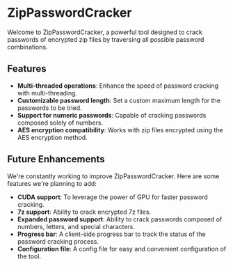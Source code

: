 # ZipPasswordCracker

Welcome to ZipPasswordCracker, a powerful tool designed to crack passwords of encrypted zip files by traversing all possible password combinations.

## Features

+ **Multi-threaded operations**: Enhance the speed of password cracking with multi-threading.
+ **Customizable password length**: Set a custom maximum length for the passwords to be tried.
+ **Support for numeric passwords**: Capable of cracking passwords composed solely of numbers.
+ **AES encryption compatibility**: Works with zip files encrypted using the AES encryption method.

## Future Enhancements

We're constantly working to improve ZipPasswordCracker. Here are some features we're planning to add:

+ **CUDA support**: To leverage the power of GPU for faster password cracking.
+ **7z support**: Ability to crack encrypted 7z files.
+ **Expanded password support**: Ability to crack passwords composed of numbers, letters, and special characters.
+ **Progress bar**: A client-side progress bar to track the status of the password cracking process.
+ **Configuration file**: A config file for easy and convenient configuration of the tool.
